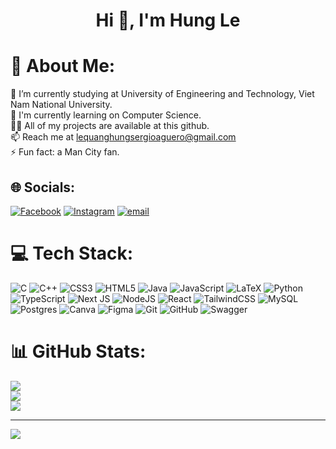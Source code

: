 <h1 align="center">Hi 👋, I'm Hung Le</h1>

# 💫 About Me:
🔭 I’m currently studying at University of Engineering and Technology, Viet Nam National University.<br>🌱 I'm currently learning on Computer Science.<br>👨‍💻 All of my projects are available at this github.<br>📫 Reach me at lequanghungsergioaguero@gmail.com<br>⚡ Fun fact: a Man City fan.


## 🌐 Socials:
[![Facebook](https://img.shields.io/badge/Facebook-%231877F2.svg?logo=Facebook&logoColor=white)](https://facebook.com/hunglecarat17) [![Instagram](https://img.shields.io/badge/Instagram-%23E4405F.svg?logo=Instagram&logoColor=white)](https://instagram.com/2me_17_07) [![email](https://img.shields.io/badge/Email-D14836?logo=gmail&logoColor=white)](mailto:lequanghungsergioaguero@gmail.com) 

# 💻 Tech Stack:
![C](https://img.shields.io/badge/c-%2300599C.svg?style=flat&logo=c&logoColor=white) ![C++](https://img.shields.io/badge/c++-%2300599C.svg?style=flat&logo=c%2B%2B&logoColor=white) ![CSS3](https://img.shields.io/badge/css3-%231572B6.svg?style=flat&logo=css3&logoColor=white) ![HTML5](https://img.shields.io/badge/html5-%23E34F26.svg?style=flat&logo=html5&logoColor=white) ![Java](https://img.shields.io/badge/java-%23ED8B00.svg?style=flat&logo=openjdk&logoColor=white) ![JavaScript](https://img.shields.io/badge/javascript-%23323330.svg?style=flat&logo=javascript&logoColor=%23F7DF1E) ![LaTeX](https://img.shields.io/badge/latex-%23008080.svg?style=flat&logo=latex&logoColor=white) ![Python](https://img.shields.io/badge/python-3670A0?style=flat&logo=python&logoColor=ffdd54) ![TypeScript](https://img.shields.io/badge/typescript-%23007ACC.svg?style=flat&logo=typescript&logoColor=white) ![Next JS](https://img.shields.io/badge/Next-black?style=flat&logo=next.js&logoColor=white) ![NodeJS](https://img.shields.io/badge/node.js-6DA55F?style=flat&logo=node.js&logoColor=white) ![React](https://img.shields.io/badge/react-%2320232a.svg?style=flat&logo=react&logoColor=%2361DAFB) ![TailwindCSS](https://img.shields.io/badge/tailwindcss-%2338B2AC.svg?style=flat&logo=tailwind-css&logoColor=white) ![MySQL](https://img.shields.io/badge/mysql-4479A1.svg?style=flat&logo=mysql&logoColor=white) ![Postgres](https://img.shields.io/badge/postgres-%23316192.svg?style=flat&logo=postgresql&logoColor=white) ![Canva](https://img.shields.io/badge/Canva-%2300C4CC.svg?style=flat&logo=Canva&logoColor=white) ![Figma](https://img.shields.io/badge/figma-%23F24E1E.svg?style=flat&logo=figma&logoColor=white) ![Git](https://img.shields.io/badge/git-%23F05033.svg?style=flat&logo=git&logoColor=white) ![GitHub](https://img.shields.io/badge/github-%23121011.svg?style=flat&logo=github&logoColor=white) ![Swagger](https://img.shields.io/badge/-Swagger-%23Clojure?style=flat&logo=swagger&logoColor=white)

# 📊 GitHub Stats:
![](https://github-readme-stats.vercel.app/api?username=lequanghung17&theme=dark&hide_border=false&include_all_commits=true&count_private=true)<br/>
![](https://nirzak-streak-stats.vercel.app/?user=lequanghung17&theme=dark&hide_border=false)<br/>
![](https://github-readme-stats.vercel.app/api/top-langs/?username=lequanghung17&theme=dark&hide_border=false&include_all_commits=true&count_private=true&layout=compact)


---
[![](https://visitcount.itsvg.in/api?id=lequanghung17&icon=0&color=0)](https://visitcount.itsvg.in)

<!-- Proudly created with GPRM ( https://gprm.itsvg.in ) -->
